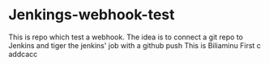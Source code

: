 # Jenkings-webhook-test
This is repo which test a webhook. The idea is to connect a git repo to Jenkins and tiger the jenkins' job with a github push
This is Biliaminu First c
addcacc
